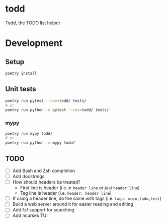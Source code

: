 # todd
Todd, the TODO list helper

# Development

## Setup
```sh
poetry install
```

## Unit tests
```sh
poetry run pytest --cov=todd/ tests/
# or
poetry run python -m pytest --cov=todd/ tests/
```

### mypy
```sh
poetry run mypy todd/
# or
poetry run python -m mypy todd/
```


## TODO
- [ ] Add Bash and Zsh completion
- [ ] Add docstrings
- [ ] How should headers be treated?
  * First line is header (i.e. `# header line` or just `header line`)
  * Tag line is header (i.e. `header: header line`)
- [ ] If using a header line, do the same with tags (i.e. `tags: main,todo,test`)
- [ ] Build a web server around it for easier reading and editing
- [ ] Add fzf support for searching
- [ ] Add ncurses TUI

